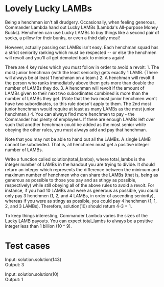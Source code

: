 Lovely Lucky LAMBs
==================

Being a henchman isn't all drudgery.
Occasionally, when feeling generous, Commander Lambda hand out Lucky LAMBs (Lambda's All-purpose Money Bucks).
Henchmen can use Lucky LAMBs to buy things like a second pair of socks, a pillow for their bunks, or even a third daily meal!

However, actually passing out LAMBs isn't easy.
Each henchman squad has a strict seniority ranking which must be respected -- or else the henchmen will revolt and you'll all get demoted back to minions again!

There are 4 key rules which you must follow in order to avoid a revolt:
    1. The most junior henchman (with the least seniority) gets exactly 1 LAMB.  (There will always be at least 1 henchman on a team.)
    2. A henchman will revolt if the person who ranks immediately above them gets more than double the number of LAMBs they do.
    3. A henchman will revolt if the amount of LAMBs given to their next two subordinates combined is more than the number of LAMBs they get.
       (Note that the two most junior henchmen won't have two subordinates, so this rule doesn't apply to them.
       The 2nd most junior henchman would require at least as many LAMBs as the most junior henchman.)
    4. You can always find more henchmen to pay - the Commander has plenty of employees.
       If there are enough LAMBs left over such that another henchman could be added as the most senior while obeying the other rules,
       you must always add and pay that henchman.

Note that you may not be able to hand out all the LAMBs.
A single LAMB cannot be subdivided. That is, all henchmen must get a positive integer number of LAMBs.

Write a function called solution(total_lambs), where total_lambs is the integer number of LAMBs in the handout you are trying to divide.
It should return an integer which represents the difference between the minimum and maximum number of henchmen who can share the LAMBs
(that is, being as generous as possible to those you pay and as stingy as possible, respectively) while still obeying all of the above rules to avoid a revolt.
For instance, if you had 10 LAMBs and were as generous as possible, you could only pay 3 henchmen (1, 2, and 4 LAMBs, in order of ascending seniority),
whereas if you were as stingy as possible, you could pay 4 henchmen (1, 1, 2, and 3 LAMBs). Therefore, solution(10) should return 4-3 = 1.

To keep things interesting, Commander Lambda varies the sizes of the Lucky LAMB payouts.
You can expect total_lambs to always be a positive integer less than 1 billion (10 ^ 9).

Test cases
==========

Input: solution.solution(143)  
Output: 3

Input: solution.solution(10)  
Output: 1
